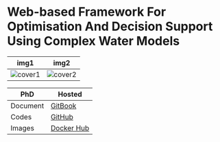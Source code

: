 # Web-based Framework For Optimisation And Decision Support Using Complex Water Models

| img1 | img2 |
| ---- | ---- |
| ![cover1](https://raw.githubusercontent.com/quanpan302/phd/master/thesis/cover1.jpg) | ![cover2](https://raw.githubusercontent.com/quanpan302/phd/master/thesis/cover2.jpg) |

| PhD      | Hosted                                                |
| -------- | ----------------------------------------------------- |
| Document | [GitBook](https://quanpan302.gitbooks.io/phd/content) |
| Codes    | [GitHub](https://github.com/quanpan302/phd)           |
| Images   | [Docker Hub](https://hub.docker.com/r/quanpan302/phd)|

